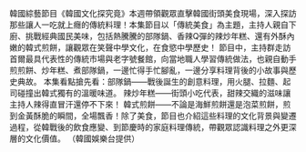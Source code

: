 韓國綜藝節目《韓國文化探究竟》本週帶領觀眾直擊韓國街頭美食現場，深入探訪那些讓人一吃就上癮的傳統料理！本集節目以「傳統美食」為主題，主持人親自下廚、挑戰經典國民美味，包括熱騰騰的部隊鍋、香辣Q彈的辣炒年糕、還有外酥內嫩的韓式煎餅，讓觀眾在笑聲中學文化，在食慾中學歷史！ 節目中，主持群走訪首爾最具代表性的傳統市場與老字號餐館，向當地職人學習傳統做法，也親自動手煎煎餅、炒年糕、煮部隊鍋，一邊忙得手忙腳亂，一邊分享料理背後的小故事與歷史典故。 本集看點搶先看：部隊鍋——戰後誕生的創意料理，用火腿、拉麵、起司碰撞出韓式獨有的溫暖味道。 辣炒年糕——街頭小吃代表，甜辣交織的滋味讓主持人辣得直冒汗還停不下來！ 韓式煎餅——不論是海鮮煎餅還是泡菜煎餅，煎到金黃酥脆的瞬間，全場飄香！除了美食，節目也介紹這些料理的文化背景與變遷過程，從韓戰後的飲食應變、到節慶時的家庭料理傳統，帶觀眾認識料理之外更深層的文化價值。 （韓國娛樂台提供）